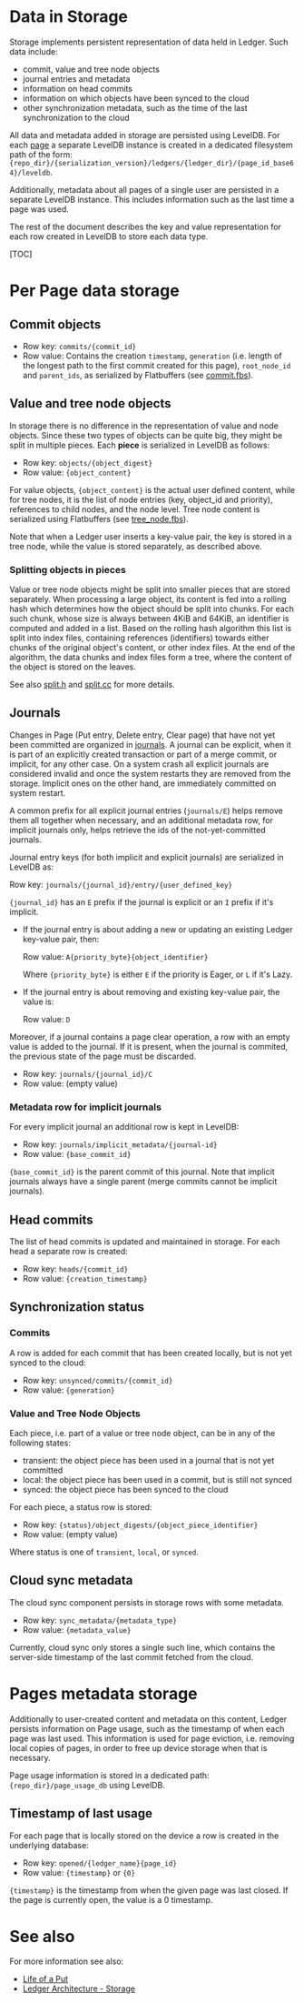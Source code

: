 # Data in Storage

Storage implements persistent representation of data held in Ledger. Such data
include:

- commit, value and tree node objects
- journal entries and metadata
- information on head commits
- information on which objects have been synced to the cloud
- other synchronization metadata, such as the time of the last synchronization
  to the cloud

All data and metadata added in storage are persisted using LevelDB. For each
[page](data_organization.md#Pages) a separate LevelDB instance is created in a
dedicated filesystem path of the form:
`{repo_dir}/{serialization_version}/ledgers/{ledger_dir}/{page_id_base64}/leveldb`.

Additionally, metadata about all pages of a single user are persisted in a
separate LevelDB instance. This includes information such as the last time a
page was used.

The rest of the document describes the key and value representation for each row
created in LevelDB to store each data type.

[TOC]

# Per Page data storage

## Commit objects

- Row key: `commits/{commit_id}`
- Row value: Contains the creation `timestamp`, `generation` (i.e. length of the
  longest path to the first commit created for this page), `root_node_id` and
  `parent_ids`, as serialized by Flatbuffers (see [commit.fbs]).

## Value and tree node objects

In storage there is no difference in the representation of value and node
objects. Since these two types of objects can be quite big, they might be split
in multiple pieces. Each **piece** is serialized in LevelDB as follows:

- Row key: `objects/{object_digest}`
- Row value: `{object_content}`

For value objects, `{object_content}` is the actual user defined content, while
for tree nodes, it is the list of node entries (key, object_id and priority),
references to child nodes, and the node level. Tree node content is serialized
using Flatbuffers (see [tree_node.fbs]).

Note that when a Ledger user inserts a key-value pair, the key is stored in a
tree node, while the value is stored separately, as described above.

### Splitting objects in pieces

Value or tree node objects might be split into smaller pieces that are stored
separately. When processing a large object, its content is fed into a rolling
hash which determines how the object should be split into chunks. For each such
chunk, whose size is always between 4KiB and 64KiB, an identifier is computed
and added in a list. Based on the rolling hash algorithm this list is split into
index files, containing references (identifiers) towards either chunks of the
original object's content, or other index files. At the end of the algorithm,
the data chunks and index files form a tree, where the content of the object is
stored on the leaves.

See also [split.h] and [split.cc] for more details.

## Journals

Changes in Page (Put entry, Delete entry, Clear page) that have not yet been
committed are organized in [journals]. A journal can be explicit, when it is
part of an explicitly created transaction or part of a merge commit, or
implicit, for any other case. On a system crash all explicit journals are
considered invalid and once the system restarts they are removed from the
storage. Implicit ones on the other hand, are immediately committed on system
restart.

A common prefix for all explicit journal entries (`journals/E`) helps remove
them all together when necessary, and an additional metadata row, for implicit
journals only, helps retrieve the ids of the not-yet-committed journals.

Journal entry keys (for both implicit and explicit journals) are serialized in
LevelDB as:

Row key: `journals/{journal_id}/entry/{user_defined_key}`

`{journal_id}` has an `E` prefix if the journal is explicit or an `I` prefix if
it's implicit.

- If the journal entry is about adding a new or updating an existing Ledger
key-value pair, then:

  Row value: `A{priority_byte}{object_identifier}`

  Where `{priority_byte}` is either `E` if the priority is Eager, or `L` if it's
  Lazy.

- If the journal entry is about removing and existing key-value pair, the value
  is:

  Row value: `D`

Moreover, if a journal contains a page clear operation, a row with an empty
value is added to the journal. If it is present, when the journal is commited,
the previous state of the page must be discarded.

- Row key: `journals/{journal_id}/C`
- Row value: (empty value)

### Metadata row for implicit journals

For every implicit journal an additional row is kept in LevelDB:
- Row key: `journals/implicit_metadata/{journal-id}`
- Row value: `{base_commit_id}`

`{base_commit_id}` is the parent commit of this journal. Note that implicit
journals always have a single parent (merge commits cannot be implicit
journals).

## Head commits

The list of head commits is updated and maintained in storage. For each head a
separate row is created:
- Row key: `heads/{commit_id}`
- Row value: `{creation_timestamp}`

## Synchronization status

### Commits
A row is added for each commit that has been created locally, but is not yet
synced to the cloud:
- Row key: `unsynced/commits/{commit_id}`
- Row value: `{generation}`

### Value and Tree Node Objects
Each piece, i.e. part of a value or tree node object, can be in any of the
following states:

- transient: the object piece has been used in a journal that is not yet committed
- local: the object piece has been used in a commit, but is still not synced
- synced: the object piece has been synced to the cloud

For each piece, a status row is stored:

- Row key: `{status}/object_digests/{object_piece_identifier}`
- Row value: (empty value)

Where status is one of `transient`, `local`, or `synced`.

## Cloud sync metadata

The cloud sync component persists in storage rows with some metadata.

- Row key: `sync_metadata/{metadata_type}`
- Row value: `{metadata_value}`

Currently, cloud sync only stores a single such line, which contains the
server-side timestamp of the last commit fetched from the cloud.


# Pages metadata storage

Additionally to user-created content and metadata on this content, Ledger
persists information on Page usage, such as the timestamp of when each page was
last used. This information is used for page eviction, i.e. removing local
copies of pages, in order to free up device storage when that is necessary.

Page usage information is stored in a dedicated path: `{repo_dir}/page_usage_db`
using LevelDB.

## Timestamp of last usage
For each page that is locally stored on the device a row is created in the
underlying database:

- Row key: `opened/{ledger_name}{page_id}`
- Row value: `{timestamp}` or `{0}`

`{timestamp}` is the timestamp from when the given page was last closed. If the
page is currently open, the value is a 0 timestamp.

# See also

For more information see also:
 - [Life of a Put](life_of_a_put.md)
 - [Ledger Architecture - Storage](architecture.md#Storage)


[commit.fbs]: /bin/ledger/storage/impl/commit.fbs
[split.cc]: /bin/ledger/storage/impl/split.cc
[split.h]: /bin/ledger/storage/impl/split.h
[tree_node.fbs]: /bin/ledger/storage/impl/btree/tree_node.fbs
[journals]: life_of_a_put.md#Journals
